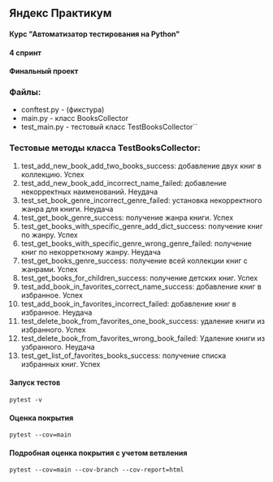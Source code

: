 ## Яндекс Практикум
#### Курс "Автоматизатор тестирования на Python"
#### 4 спринт
#### Финальный проект


### Файлы:
- conftest.py - (фикстура)
- main.py - класс BooksCollector
- test_main.py - тестовый класс TestBooksCollector``

### Тестовые методы класса TestBooksCollector:
1. test_add_new_book_add_two_books_success: добавление двух книг в коллекцию. Успех
2. test_add_new_book_add_incorrect_name_failed: добавление некорректных наименований. Неудача 
3. test_set_book_genre_incorrect_genre_failed: установка некорректного жанра для книги. Неудача
4. test_get_book_genre_success: получение жанра книги. Успех
5. test_get_books_with_specific_genre_add_dict_success: получение книг по жанру. Успех
6. test_get_books_with_specific_genre_wrong_genre_failed: получение книг по некорреткному жанру. Неудача
7. test_get_books_genre_success: получение всей коллекции книг с жанрами. Успех
8. test_get_books_for_children_success: получение  детских книг. Успех
9. test_add_book_in_favorites_correct_name_success: добавление книг в избранное. Успех
10. test_add_book_in_favorites_incorrect_failed: добавление книг в избранное. Неудача
11. test_delete_book_from_favorites_one_book_success: удаление книги из избранного. Успех
12. test_delete_book_from_favorites_wrong_book_failed: Удаление книги из узбранного. Неудача
13. test_get_list_of_favorites_books_success: получение списка избранных книг. Успех



#### Запуск тестов
`pytest -v`

#### Оценка покрытия
`pytest --cov=main`

#### Подробная оценка покрытия с учетом ветвления
`pytest --cov=main --cov-branch --cov-report=html`

